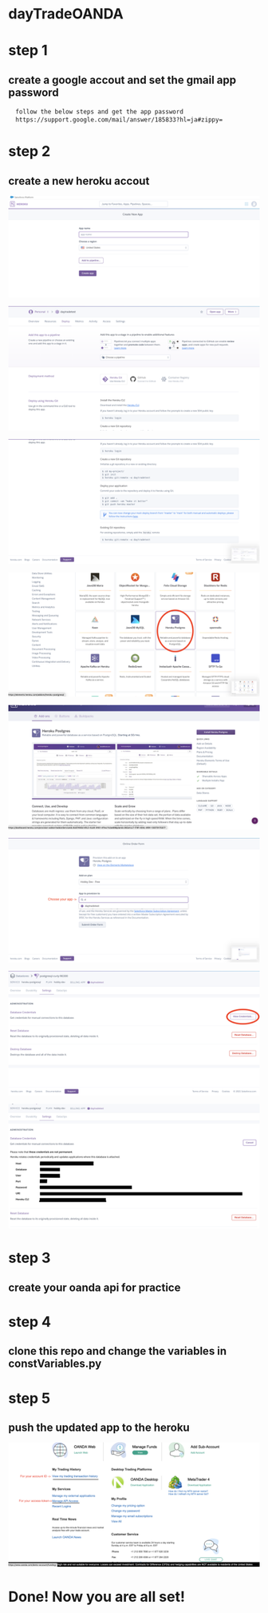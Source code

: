 # dayTradeOANDA

# step 1
  ## create a google accout and set the gmail app password 
      follow the below steps and get the app password
      https://support.google.com/mail/answer/185833?hl=ja#zippy=
# step 2
  ## create a new heroku accout
  ![](img/heroku1.png)
  
  ![](img/heroku2.png)
  
  ![](img/heroku3.png)
  
  ![](img/heroku4.png)
  
  ![](img/heroku5.png)
  
  ![](img/heroku6.png)
  
  ![](img/heroku7.png)
  
  ![](img/heroku8.png)
  
# step 3 
  ## create your oanda api for practice
# step 4 
  ## clone this repo and change the variables in constVariables.py
  
# step 5
  ## push the updated app to the heroku 
  ![](img/oanda.png)
# Done! Now you are all set!
